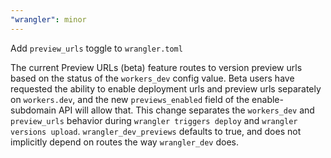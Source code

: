 ```yaml
---
"wrangler": minor
---
```


Add `preview_urls` toggle to `wrangler.toml`

The current Preview URLs (beta) feature routes to version preview urls based on the status of the `workers_dev` config value. Beta users have requested the ability to enable deployment urls and preview urls separately on `workers.dev`, and the new `previews_enabled` field of the enable-subdomain API will allow that. This change separates the `workers_dev` and `preview_urls` behavior during `wrangler triggers deploy` and `wrangler versions upload`. `wrangler_dev_previews` defaults to true, and does not implicitly depend on routes the way `wrangler_dev` does.
